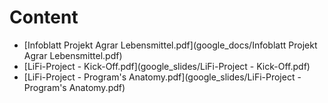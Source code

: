 # Content

- [Infoblatt Projekt Agrar Lebensmittel.pdf](google_docs/Infoblatt Projekt Agrar Lebensmittel.pdf)
- [LiFi-Project - Kick-Off.pdf](google_slides/LiFi-Project - Kick-Off.pdf)
- [LiFi-Project - Program's Anatomy.pdf](google_slides/LiFi-Project - Program's Anatomy.pdf)

